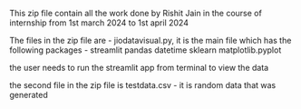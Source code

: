 This zip file contain all the work done by Rishit Jain in the course of internship from 1st march 2024 to 1st april 2024

The files in the zip file are - jiodatavisual.py, it is the main file which has the following packages - 
streamlit 
pandas
datetime
sklearn
matplotlib.pyplot

the user needs to run the streamlit app from terminal to view the data

the second file in the zip file is testdata.csv - it is random data that was generated 
